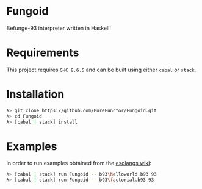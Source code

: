 # Fungoid
Befunge-93 interpreter written in Haskell!

# Requirements
This project requires `GHC 8.6.5` and can be built using either `cabal` or `stack`.

# Installation
```bash
λ> git clone https://github.com/PureFunctor/Fungoid.git
λ> cd Fungoid
λ> [cabal | stack] install
```

# Examples
In order to run examples obtained from the [esolangs wiki](https://esolangs.org/wiki/Befunge):
```bash
λ> [cabal | stack] run Fungoid -- b93\helloworld.b93 93
λ> [cabal | stack] run Fungoid -- b93\factorial.b93 93
```
